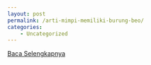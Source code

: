 ```yaml
---
layout: post
permalink: /arti-mimpi-memiliki-burung-beo/
categories:
    - Uncategorized
---
```


[Baca Selengkapnya](/05)